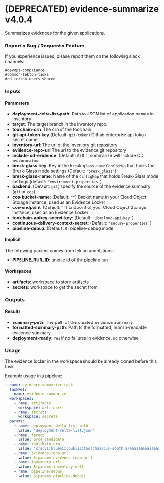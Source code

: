 # (DEPRECATED) evidence-summarize v4.0.4

Summarizes evidences for the given applications.

### Report a Bug / Request a Feature

If you experience issues, please report them on the following slack channels:
```
#devops-compliance
#common-tekton-tasks
#cd-tekton-users-shared
```

### Inputs

#### Parameters

 - **deployment-delta-list-path**: Path to JSON list of application names in inventory
 - **target**: The target branch in the inventory repo.
 - **toolchain-crn**: The crn of the toolchain
 - **git-api-token-key** (Default: `git-token`) Github enterprise api token secret name
 - **inventory-url**: The url of the inventory git repository
 - **evidence-repo-url** The url to the evidence git repository
 - **include-cd-evidence**: (Default: `0`) If 1, summarize will include CD evidence too
 - **break-glass-key**: Key in the `break-glass-name` `ConfigMap` that holds the Break-Glass mode settings (Default: `'break_glass'`)
 - **break-glass-name**:  Name of the `ConfigMap` that holds Break-Glass mode settings (default: `'environment-properties'`)
 - **backend**: (Default: `git`) specify the source of the evidence summary (`git` or `cos`)
 - **cos-bucket-name**: (Default: `""`) Bucket name in your Cloud Object Storage instance, used as an Evidence Locker
 - **cos-endpoint**: (Default: `""`) Endpoint of your Cloud Object Storage instance, used as an Evidence Locker
 - **toolchain-apikey-secret-key**: (Default: `'ibmcloud-api-key'`)
 - **continuous-delivery-context-secret**: (Default: `'secure-properties'`)
 - **pipeline-debug**: (Default: `0`) pipeline-debug mode

#### Implicit

The following params comes from tekton annotations:

 - **PIPELINE_RUN_ID**: unique id of the pipeline run

#### Workspaces

 - **artifacts**: workspace to store artifacts
 - **secrets**: workspace to get the secret from

### Outputs

#### Results

 - **summary-path**: The path of the created evidence summary
 - **formatted-summary-path**: Path to the formatted, human-readable evidence summary
 - **deployment-ready**: `Yes` if no failures in evidence, `no` otherwise

### Usage

The evidence locker in the workspace should be already cloned before this task.

Example usage in a pipeline:

```yaml
- name: evidence-summarize-task
  taskRef:
    name: evidence-summarize
  workspaces:
    - name: artifacts
      workspace: artifacts
    - name: secrets
      workspace: secrets
  params:
    - name: deployment-delta-list-path
      value: "deployment-delta-list.json"
    - name: target
      value: prod_candidate
    - name: toolchain-crn
      value: "crn:v1:bluemix:public:toolchain:us-south:a/aaaaaaaaaaaaaaaaaaaaaaaaaaaaaaaa:bbbbbbbb-cccc-dddd-eeee-ffffffffffff::"
    - name: evidence-repo-url
      value: $(params.evidence-repo-url)
    - name: inventory-url
      value: $(params.inventory-url)
    - name: pipeline-debug
      value: $(params.pipeline-debug)
```
